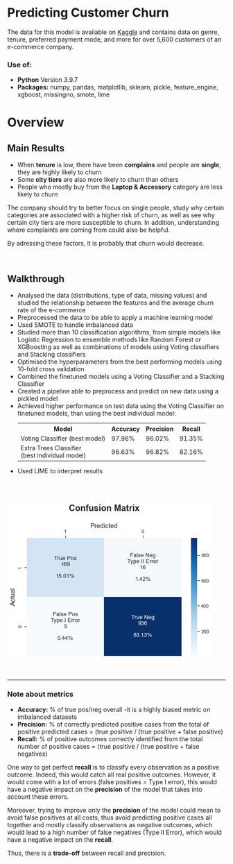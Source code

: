 # Predicting Customer Churn 
The data for this model is available on [Kaggle](https://www.kaggle.com/ankitverma2010/ecommerce-customer-churn-analysis-and-prediction) and contains data on genre, tenure, preferred payment mode, and more for over 5,600 customers of an e-commerce company.

### Use of:
* **Python** Version 3.9.7
* **Packages:** numpy, pandas, matplotlib, sklearn, pickle, feature_engine, xgboost, missingno, smote, lime 

# Overview

## Main Results
<ul>
	<li>When <strong>tenure</strong> is low, there have been <strong>complains</strong> and people are <strong>single</strong>, they are highly likely to churn </li>
	<li>Some <strong>city tiers</strong> are also more likely to churn than others</li>
	<li>People who mostly buy from the <strong>Laptop & Accessory</strong> category are less likely to churn</li>
</ul>

The company should try to better focus on single people, study why certain categories are associated with a higher risk of churn,
as well as see why certain city tiers are more susceptible to churn. In addition, understanding where complaints are coming from could also be helpful.

By adressing these factors, it is probably that churn would decrease.</p>

<br>

## Walkthrough
<ul>
	<li>Analysed the data (distributions, type of data, missing values) and studied the relationship between the features and the average churn rate of the e-commerce</li>
	<li>Preprocessed the data to be able to apply a machine learning model</li>
	<li>Used SMOTE to handle imbalanced data</li>
	<li>Studied more than 10 classification algorithms, from simple models like Logistic Regression to ensemble methods like Random Forest or XGBoosting as well as combinations of models using Voting classifiers and Stacking classifiers</li>
	<li>Optimised the hyperparameters from the best performing models using 10-fold cross validation</li>
	<li>Combined the finetuned models using a Voting Classifier and a Stacking Classifier</li>
	<li>Created a pipeline able to preprocess and predict on new data using a pickled model</li>
	<li>Achieved higher performance on test data using the Voting Classifier on finetuned models, than using the best individual model:</li>
		<table>
			<tr>
				<th>Model</th>
				<th>Accuracy</th>
				<th>Precision</th>
				<th>Recall</th>
			</tr>
			<tr>
				<td>Voting Classifier (best model)</td>
				<td>97.96%</td>
				<td>96.02%</td>
				<td>91.35%</td>
			</tr>
			<tr>
			  <td>Extra Trees Classifier <br>(best individual model)</td>
			  <td>96.63%</td>
			  <td>96.82%</td>
			  <td>82.16%</td>
		  </tr>
		</table>
	<li>Used LIME to interpret results</li>
</ul>
<br><br>


![Confusion Matrix image](https://github.com/pcmaldonado/CustomerChurn/blob/main/conf_matrix.png)

<br>

----------------------------------------------------

### Note about metrics
* **Accuracy:** % of true pos/neg overall -it is a highly biased metric on imbalanced datasets
* **Precision:** % of correctly predicted positive cases from the total of positive predicted cases = (true positive / (true positive + false positive)
* **Recall:** % of positive outcomes correctly identified from the total number of positive cases = (true positive / (true positive + false negatives)

One way to get perfect **recall** is to classify every observation as a positive outcome. Indeed, this would catch all real positive outcomes. However, it would come with a lot of errors (false positives = Type I error), this would have a negative impact on the **precision** of the model that takes into account these errors. 

Moreover, trying to improve only the **precision** of the model could mean to avoid false positives at all costs, thus avoid predicting positive cases all together and mostly classify observations as negative outcomes, which would lead to a high number of false negatives (Type II Error), which would have a negative impact on the **recall**. 

Thus, there is a **trade-off** between recall and precision.



